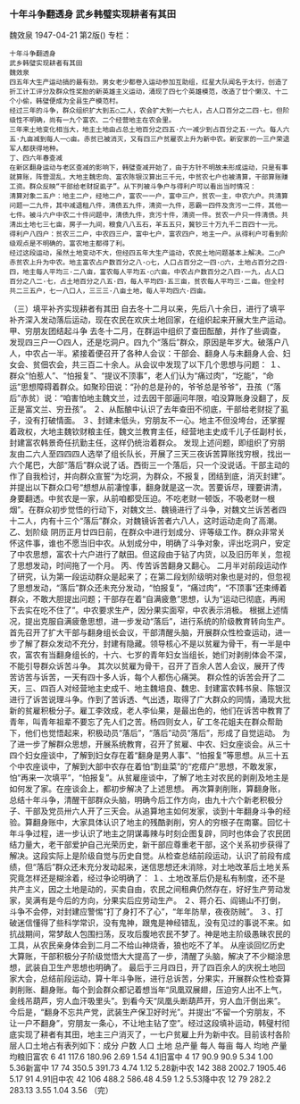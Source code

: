 ### 十年斗争翻透身  武乡韩璧实现耕者有其田
魏效泉
1947-04-21
第2版()
专栏：

    十年斗争翻透身
    武乡韩璧实现耕者有其田
    魏效泉
    四五年大生产运动搞的最有劲，男女老少都卷入运动参加互助组，红星大队闻名于太行，创造了折工计工评分及群众性奖励的新英雄主义运动，涌现了四七个英雄模范，改造了廿个懒汉、十二个小偷，韩璧便成为全县生产模范村。
    经过三年的斗争，群众组织扩大到五○二人，农会扩大到一六七人，占人口百分之二四·七，但阶级性不明确，尚有一九个富农、二个经营地主在农会里。
    三年来土地变化相当大，地主土地由占总土地百分之四五·六一减少到占百分之五·一六。每人六五·九亩减到每人一○亩。赤贫已被消灭，又有四三户贫雇农上升为新中农。新安家的一三户荣退军人都获得地种。
    丁、四六年春查减
    在新区翻身运动与老区查减的影响下，韩璧查减开始了，由于方针不明故未形成运动，只是有事就算账，阵营混乱，大地主魏忠向、富农陈银汉算出三千元，中贫农七户也被清算，干部算账赚工资。群众反映“干部给老财捉虱子”。从下列被斗争户与得利户可以看出当时情况：
    清算对象二五户：地主二户，经地二户，富农一一户，富中三户，贫农一主，中农六户。共清算问题一二九件，其中减退租八件，清债五九件，清资一九件，恶霸一四件及贪污一二件，其他一七件。被斗六户中农二十件问题中，清债九件，贪污十件，清资一件。贫农一户只一件清债。共清出土地七三七亩，房子一九间，粮食八八五石，羊五五只，冀钞三十万九千二百四十一元。
    得利户八四户：贫农三二户，中农四三户，富中七户，富农四户，地主一户。从得利户可看到阶级观点是不明确的，富农地主都得了利。
    经过这段运动，虽然土地变动不大，但经四五年大生产运动，农民土地问题基本上解决。二○户赤贫农上升为中农。地主富农占户数百分之八·○七，人口占百分之一四·○六，土地占百分之四·四，地主每人平均三·二八亩，富农每人平均五·○六亩。中农占户数百分之八四·一九，占人口百分之八二·七，占土地百分之八五·四，每人平均四·五三亩，贫农每人平均三·二亩。但全村共二三五户，七一八口人，三三三·八亩土地，每人平均四六·四亩。
  （三）填平补齐实现耕者有其田
    自去冬十二月以来，先后八十余日，进行了填平补齐深入发动落后运动，现在农民在欢庆土地回家，在组织起来开展大生产运动。
    甲、穷朋友团结起斗争
    去冬十二月，在群运中组织了查田酝酿，并作了些调查，发现四三户一○四人，还是圪洞户。四九个“落后”群众，原因是年岁大。破落户八人，中农占一半。紧接着便召开了各种人会议：干部会、翻身人与未翻身人会、妇女会、贫佃农会，共三百二十余人。从会议中发现了以下几个思想与问题：
    １、群众“怕惹人”、“怕报复”、“提议不顶事”，老人们认为“痛过肉”，“圪能”，“命运”思想障碍着群众。如聚珍田说：“孙的总是孙的，爷爷总是爷爷”，丑孩（“落后”赤贫）说：“咱害怕地主魏文兰，过去因干部逼问年限，咱没算账身没翻了，反正是富文兰、穷丑孩”。
    ２、从酝酿中认识了去年查田不彻底，干部给老财捉了虱子，没有打破情面。
    ３、封建未低头，穷朋友不一心。地主不但没垮台，还掌握着政权，大地主魏钦财粮主任，魏文兰教育主任，经营地主史成千儿子任副村长，封建富农韩景奇任抗勤主任，这样仍统治着群众。
    发现上述问题，即组织了穷朋友由二六人至四四四人选举了组长队长，开展了三天三夜诉苦算账找穷根，找出一六个尾巴，大部“落后”群众说了话。西街三一个落后，只一个没说话。干部主动的作了自我检讨，并向群众宣誓“为圪洞，为群众，不报复，团结到底，消灭封建”。并提出以下群众口号“想想从前凄惶事，翻身就是这一次。苦要诉尽，理要讲清，身要翻透。中贫农是一家，从前咱都受压迫。不吃老财一顿饭，不吸老财一根烟”。在群众初步觉悟的行动下，对魏文兰、魏镜进行了斗争，对魏文兰诉苦者四十二人，内有十三个“落后”群众，对魏镜诉苦者六八人，这时运动走向了高潮。
    乙、划阶级
    阴历正月廿四日前，在群众中进行划成分、评等级工作。群众非常关怀这件事，谁也不愿当旧中农。从划成分中，明确了斗争对象，评出圪洞户，安定了中农思想，富农十六户进行了献田。但这段由于钻了内货，以及旧历年关，忽视了思想发动，时间拖了一个月。
    丙、传苦诉苦翻身又翻心。
    二月半对前段运动作了研究，认为第一段运动群众是起来了；在第二段划阶级明对象也是对的，但忽视了思想发动，“落后”群众还未充分发动，“怕报复”，“痛过肉”，“不顶事”还束缚着群众，不敢大胆提出问题；干部存在着“自满疲惫”思想，认为“运动已彻底，再闹下去实在吃不住了”。中农要求生产，因分果实面窄，中农表示消极。
    根据上述情况，提出克服自满疲惫思想，进一步发动“落后”，进行系统的阶级教育转向生产。
    首先召开了扩大干部与翻身组长会议，干部清醒头脑，开展群众性检查运动，进一步了解了群众发动不充分，封建有隐藏。领导核心不是以贫雇为骨干，有一半是中农，富农有当翻身组长的，十六、七岁的青年妇女当组长，她们对剥削体会不深，不能引导群众诉苦斗争。
    其次以贫雇为骨干，召开了百余人苦人会议，展开了传苦访苦与诉苦，一天有四十多人诉，每个人都伤心痛哭。
    群众性的诉苦会开了二天，三、四百人对经营地主史成千、地主魏培良、魏忠、封建富农韩书泉、陈银汉进行了诉苦说理斗争。作到了苦诉透、气出透，取得了广大群众的同情，涌现大批新的贫雇积极分子。雇工李效成，老人李仙果，是最出色的，他们在诉苦中教育了青年，叫青年祖辈不要忘了先人们之苦。杨四则女人，矿工冬花姐夫在群众帮助下，他们也觉悟起来，积极动员“落后”，“落后”动员“落后”，形成了自觉运动。
    为了进一步了解群众思想，开展系统教育，召开了贫雇、中农、妇女座谈会。从三十四个妇女座谈中，了解到妇女存在着“翻身是男人事”、“怕报复”等思想。从三十五个中农座谈中，了解到大部中农存在着怕“割韭菜”的“疙瘩户”思想，不敢发家，怕“再来一次填平”，“怕报复”。从贫雇座谈中，了解了地主对农民的剥削及地主是如何发了家。在座谈会上，都初步解决了上述思想。
    再次算剥削账，算翻身账，总结十年斗争，清醒干部群众头脑，明确今后工作方向，由九十六个新老积极分子、干部及党员卅六人开了三天会。从追算地主如何发家，谈到十年翻身斗争的经验。算翻身账中，大家具体认识了地主的残酷剥削，穷人的穷根子在南寨。回忆十年斗争过程，进一步认识了地主之阴谋毒辣与时刻企图复辟，同时也体会了农民团结力量大，老干部爱护自己光荣历史，新干部应尊重老干部，这个关系初步获得了解决。这段实际上是阶级自觉与历史自觉。从检查总结前段运动，认识了前段有成绩，但“落后”群众还未充分发动起来，迷信思想还未消除，对土地改革后土地关系究竟怎样还是糊涂着，经过争论明确了：
    １、土地改革后仍是私有制度，还不是共产主义，因之土地是动的，买卖自由，农民之间租典仍然存在，好好生产劳动发家，吴满有是今后的方向，分果实后应劳动生产。
    ２、蒋介石、阎锡山不打倒，斗争不会停，对封建应警惕“打了身打不了心”，“年年防旱，夜夜防贼”。
    ３、打破迷信懂得了些科学常识，没有鬼神，跟鬼是神经错乱，没有见过的事说不来。如抗战期间，常梦敌人包围扫荡，反攻后腹地农民不梦了。神是地主阶级愚昧农民的工具，从农民亲身体会到二月二不给山神烧香，狼也吃不了羊。
    从座谈回忆历史大算账，干部积极分子阶级觉悟大大提高了一步，清醒了头脑，解决了不少糊涂思想，武装自卫生产思想也明确了。
    最后于三月四日，开了四百余人的庆祝土地回家大会，总结前段运动，算十年斗争账，进行总诉苦，分果实，开展群众性检查算剥削账、翻身账。每个到会群众都记着想当年“凤凰双展翅，压迫穷人出不上气，金线吊葫芦，穷人血汗吸里头”。到看今天“凤凰头断葫芦开，穷人血汗倒出来”。今后是，“翻身不忘共产党，武装生产保卫好时光”。并提出“不留一个穷朋友，不让一户不翻身”，穷朋友一条心，不让地主钻了空”。经过这段填补运动，韩璧村彻底实现了耕者有其田，地主三户消灭了，一七户贫雇上升为新中农。目前该村各阶层人口土地占有表列如下：成分    户数    人口    土地      总产量      每人   每亩    每人
                                              均地   产量    均粮旧富农   6       41     117.6     180.96      2.69   1.54     4.1旧富中   4       17      90.9       90.9      5.34   1.00    5.36新富中  17       74     350.5     391.73      4.74   1.12    5.28新中农 142      388     2002.7   1905.46      5.17     91    4.91旧中农  42      106      488.2    586.48      4.59    1.2    5.53降中农  12       79      282.2    283.13      3.55    1.04   3.56
            （完）
